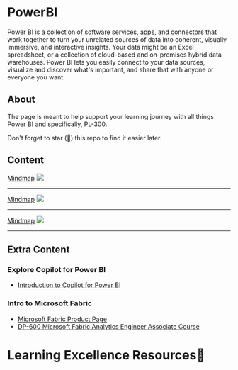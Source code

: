 # PowerBI
Power BI is a collection of software services, apps, and connectors that work together to turn your unrelated sources of data into coherent, visually immersive, and interactive insights. Your data might be an Excel spreadsheet, or a collection of cloud-based and on-premises hybrid data warehouses. Power BI lets you easily connect to your data sources, visualize and discover what's important, and share that with anyone or everyone you want.

## About

The page is meant to help support your learning journey with all things Power BI and specifically, PL-300.

Don't forget to star (🌟) this repo to find it easier later.

## Content

[Mindmap](https://ForTheLoveOfLearning.github.io/PL-300_Day_1.svg) 
<img src="https://ForTheLoveOfLearning.github.io/PL-300_Day_1.svg">

-------------------------------------

[Mindmap](https://ForTheLoveOfLearning.github.io/PL-300_Day_2.svg) 
<img src="https://ForTheLoveOfLearning.github.io/PL-300_Day_2.svg">

---------------------------------------

[Mindmap](https://ForTheLoveOfLearning.github.io/PL-300_Day_3.svg) 
<img src="https://ForTheLoveOfLearning.github.io/PL-300_Day_3.svg">

--------------------------------------

## Extra Content
### Explore Copilot for Power BI
- [Introduction to Copilot for Power BI](https://learn.microsoft.com/en-us/power-bi/create-reports/copilot-introduction?ns-enrollment-type=Collection&ns-enrollment-id=nq2bdzdox7pr2)
  
### Intro to Microsoft Fabric
- [Microsoft Fabric Product Page](https://www.microsoft.com/en-us/microsoft-fabric?msockid=186ce81abd2b6726173bfcc9bc29666a)
- [DP-600 Microsoft Fabric Analytics Engineer Associate Course](https://learn.microsoft.com/en-us/training/courses/dp-600t00)
  
# Learning Excellence Resources📒




